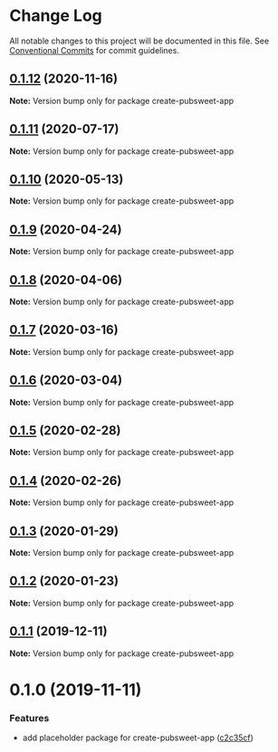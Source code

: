 # Change Log

All notable changes to this project will be documented in this file.
See [Conventional Commits](https://conventionalcommits.org) for commit guidelines.

## [0.1.12](https://coko.gitlab.foundation/pubsweet/pubsweet/compare/create-pubsweet-app@0.1.11...create-pubsweet-app@0.1.12) (2020-11-16)

**Note:** Version bump only for package create-pubsweet-app





## [0.1.11](https://coko.gitlab.foundation/pubsweet/pubsweet/compare/create-pubsweet-app@0.1.10...create-pubsweet-app@0.1.11) (2020-07-17)

**Note:** Version bump only for package create-pubsweet-app





## [0.1.10](https://coko.gitlab.foundation/pubsweet/pubsweet/compare/create-pubsweet-app@0.1.9...create-pubsweet-app@0.1.10) (2020-05-13)

**Note:** Version bump only for package create-pubsweet-app





## [0.1.9](https://coko.gitlab.foundation/pubsweet/pubsweet/compare/create-pubsweet-app@0.1.8...create-pubsweet-app@0.1.9) (2020-04-24)

**Note:** Version bump only for package create-pubsweet-app





## [0.1.8](https://coko.gitlab.foundation/pubsweet/pubsweet/compare/create-pubsweet-app@0.1.7...create-pubsweet-app@0.1.8) (2020-04-06)

**Note:** Version bump only for package create-pubsweet-app





## [0.1.7](https://coko.gitlab.foundation/pubsweet/pubsweet/compare/create-pubsweet-app@0.1.6...create-pubsweet-app@0.1.7) (2020-03-16)

**Note:** Version bump only for package create-pubsweet-app





## [0.1.6](https://coko.gitlab.foundation/pubsweet/pubsweet/compare/create-pubsweet-app@0.1.5...create-pubsweet-app@0.1.6) (2020-03-04)

**Note:** Version bump only for package create-pubsweet-app





## [0.1.5](https://coko.gitlab.foundation/pubsweet/pubsweet/compare/create-pubsweet-app@0.1.4...create-pubsweet-app@0.1.5) (2020-02-28)

**Note:** Version bump only for package create-pubsweet-app





## [0.1.4](https://coko.gitlab.foundation/pubsweet/pubsweet/compare/create-pubsweet-app@0.1.3...create-pubsweet-app@0.1.4) (2020-02-26)

**Note:** Version bump only for package create-pubsweet-app





## [0.1.3](https://coko.gitlab.foundation/pubsweet/pubsweet/compare/create-pubsweet-app@0.1.2...create-pubsweet-app@0.1.3) (2020-01-29)

**Note:** Version bump only for package create-pubsweet-app





## [0.1.2](https://coko.gitlab.foundation/pubsweet/pubsweet/compare/create-pubsweet-app@0.1.1...create-pubsweet-app@0.1.2) (2020-01-23)

**Note:** Version bump only for package create-pubsweet-app





## [0.1.1](https://coko.gitlab.foundation/pubsweet/pubsweet/compare/create-pubsweet-app@0.1.0...create-pubsweet-app@0.1.1) (2019-12-11)

**Note:** Version bump only for package create-pubsweet-app





# 0.1.0 (2019-11-11)


### Features

* add placeholder package for create-pubsweet-app ([c2c35cf](https://coko.gitlab.foundation/pubsweet/pubsweet/commit/c2c35cfaa7db9f0855624713ff0b56f3d79c4eb0))
